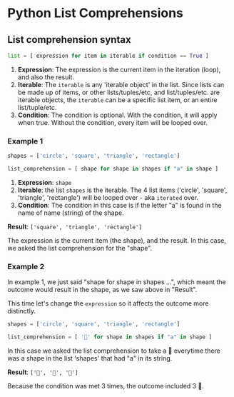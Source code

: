 # Python List Comprehensions

## List comprehension syntax

```python
list = [ expression for item in iterable if condition == True ]
```

1. **Expression**: The expression is the current item in the iteration (loop), and also the result.
2. **Iterable**: The `iterable` is any 'iterable object' in the list. Since lists can be made up of items, or other lists/tuples/etc, and list/tuples/etc. are iterable objects, the `iterable` can be a specific list item, or an entire list/tuple/etc.
3. **Condition**: The condition is optional. With the condition, it will apply when true. Without the condition, every item will be looped over.


### Example 1

```python
shapes = ['circle', 'square', 'triangle', 'rectangle']

list_comprehension = [ shape for shape in shapes if "a" in shape ]
```

1. **Expression**: `shape`
2. **Iterable**: the list `shapes` is the iterable. The 4 list items ('circle', 'square', 'triangle', 'rectangle') will be looped over - aka `iterated` over.
3. **Condition**: The condition in this case is if the letter "a" is found in the name of name (string) of the shape.

**Result**: `['square', 'triangle', 'rectangle']`

The expression is the current item (the shape), and the result. In this case, we asked the list comprehension for the "shape".


### Example 2

In example 1, we just said "shape for shape in shapes ...", which meant the outcome would result in the shape, as we saw above in "Result".

This time let's change the `expression` so it affects the outcome more distinctly.

```python
shapes = ['circle', 'square', 'triangle', 'rectangle']

list_comprehension = [ '💩' for shape in shapes if "a" in shape ]
```

In this case we asked the list comprehension to take a 💩 everytime there was a shape in the list 'shapes' that had "a" in its string.

**Result**: `['💩', '💩', '💩']`

Because the condition was met 3 times, the outcome included 3 💩. 
